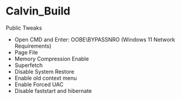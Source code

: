# Calvin_Build
Public Tweaks

- Open CMD and Enter: OOBE\BYPASSNRO (Windows 11 Network Requirements)
- Page File
- Memory Compression Enable
- Superfetch
- Disable System Restore
- Enable old context menu
- Enable Forced UAC
- Disable faststart and hibernate
